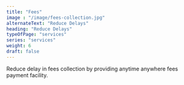 ```yaml
---
title: "Fees"
image : "/image/fees-collection.jpg"
alternateText: "Reduce Delays"
heading: "Reduce Delays"
typeOfPage: "services"
series: "services"
weight: 6
draft: false
---
```


<p>Reduce delay in fees collection by providing anytime anywhere fees payment facility.</p>
